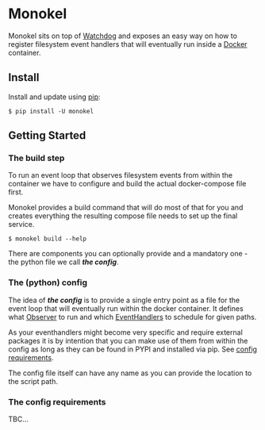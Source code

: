 # Monokel
Monokel sits on top of [Watchdog](https://pythonhosted.org/watchdog/) and exposes an easy way on how to register filesystem event handlers that will eventually run inside a [Docker](https://www.docker.com/) container.

## Install

Install and update using [pip](https://pip.pypa.io/en/stable/getting-started/):

```
$ pip install -U monokel
```

## Getting Started

### The build step
To run an event loop that observes filesystem events from within the container we have to configure and build the actual docker-compose file first.

Monokel provides a build command that will do most of that for you and creates everything the resulting compose file needs to set up the final service. 

```
$ monokel build --help
```

There are components you can optionally provide and a mandatory one - the python file we call **_the config_**.

### The (python) config
The idea of **_the config_** is to provide a single entry point as a file for the event loop that will eventually run within the docker container. It defines what [Observer](https://pythonhosted.org/watchdog/api.html#module-watchdog.observers) to run and which [EventHandlers](https://pythonhosted.org/watchdog/api.html#module-watchdog.events) to schedule for given paths. 

As your eventhandlers might become very specific and require external packages it is by intention that you can make use of them from within the config as long as they can be found in PYPI and installed via pip. See [config requirements](https://github.com/rkoschmitzky/monokel/blob/main/README.md#the-config-requirements).

The config file itself can have any name as you can provide the location to the script path.

### The config requirements
TBC...
